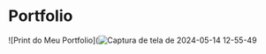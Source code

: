 # Portfolio




![Print do Meu Portfolio](![Captura de tela de 2024-05-14 12-55-49](https://github.com/LuizHendrik/Portfolio/assets/142369504/7cee63ab-17ea-433f-af08-b42ad86d43d5)

